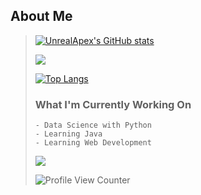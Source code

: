 ## About Me
>
>[![UnrealApex's GitHub stats](https://github-readme-stats.vercel.app/api?username=unrealapex&count_private=true&show_icons=true)](https://github.com/anuraghazra/github-readme-stats)
>
>![](https://github-readme-streak-stats.herokuapp.com/?user=unrealapex)
>
>[![Top Langs](https://github-readme-stats.vercel.app/api/top-langs/?username=unrealapex)](https://github.com/anuraghazra/github-readme-stats)
>
> 
>### What I'm Currently Working On
>```
>- Data Science with Python
>- Learning Java
>- Learning Web Development 
> ```
> 
> ![](https://img.shields.io/badge/Pronouns-He%5CHim-lightgrey)
> 
>![Profile View Counter](https://komarev.com/ghpvc/?username=unrealapex)


<!--
**UnrealApex/UnrealApex** is a ✨ _special_ ✨ repository because its `README.md` (this file) appears on your GitHub profile.

Here are some ideas to get you started:

- 🔭 I’m currently working on ...
- 🌱 I’m currently learning ...
- 👯 I’m looking to collaborate on ...
- 🤔 I’m looking for help with ...
- 💬 Ask me about ...
- 📫 How to reach me: ...
- 😄 Pronouns: he\him
- ⚡ Fun fact: ...
-->



